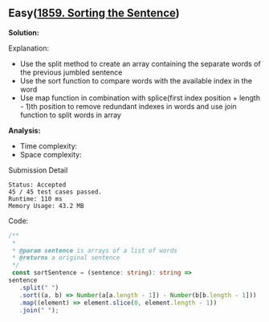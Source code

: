 ## Easy([1859. Sorting the Sentence](https://leetcode.com/problems/sorting-the-sentence/))

**Solution:**

Explanation:

- Use the split method to create an array containing the separate words of the previous jumbled sentence
- Use the sort function to compare words with the available index in the word
- Use map function in combination with splice(first index position + length - 1)th position to remove redundant indexes in words and use join function to split words in array

**Analysis:**

- Time complexity:
- Space complexity:

Submission Detail

```
Status: Accepted
45 / 45 test cases passed.
Runtime: 110 ms
Memory Usage: 43.2 MB
```

Code:

```TypeScript
/**
 *
 * @param sentence is arrays of a list of words
 * @returns a original sentence
 */
 const sortSentence = (sentence: string): string =>
sentence
   .split(" ")
   .sort((a, b) => Number(a[a.length - 1]) - Number(b[b.length - 1]))
   .map((element) => element.slice(0, element.length - 1))
   .join(" ");

```

